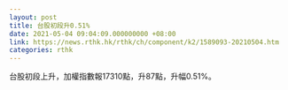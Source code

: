 ```yaml
---
layout: post
title: 台股初段升0.51%
date: 2021-05-04 09:04:09.000000000 +08:00
link: https://news.rthk.hk/rthk/ch/component/k2/1589093-20210504.htm
categories: rthk
---
```


台股初段上升，加權指數報17310點，升87點，升幅0.51%。
